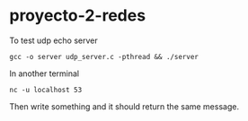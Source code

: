 # proyecto-2-redes

To test udp echo server

`gcc -o server udp_server.c -pthread && ./server`

In another terminal

`nc -u localhost 53`

Then write something and it should return the same message.
